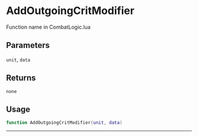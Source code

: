 # AddOutgoingCritModifier
Function name in CombatLogic.lua
## Parameters
`unit`, `data`
## Returns
`none`
## Usage
```lua
function AddOutgoingCritModifier(unit, data)
```
---

